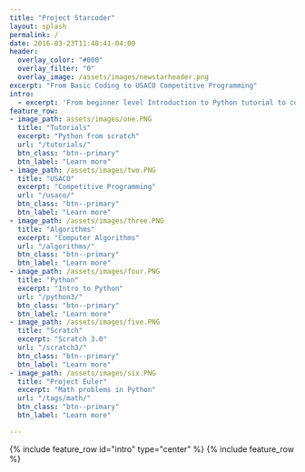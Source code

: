 ```yaml
---
title: "Project Starcoder"
layout: splash
permalink: /
date: 2016-03-23T11:48:41-04:00
header:
  overlay_color: "#000"
  overlay_filter: "0"
  overlay_image: /assets/images/newstarheader.png
excerpt: "From Basic Coding to USACO Competitive Programming"
intro:
  - excerpt: 'From beginner level Introduction to Python tutorial to complex computer algorithms for USA Computer Olympiad (USACO).'
feature_row:
- image_path: assets/images/one.PNG
  title: "Tutorials"
  excerpt: "Python from scratch"
  url: "/tutorials/"
  btn_class: "btn--primary"
  btn_label: "Learn more"
- image_path: /assets/images/two.PNG
  title: "USACO"
  excerpt: "Competitive Programming"
  url: "/usaco/"
  btn_class: "btn--primary"
  btn_label: "Learn more"
- image_path: /assets/images/three.PNG
  title: "Algorithms"
  excerpt: "Computer Algorithms"
  url: "/algorithms/"
  btn_class: "btn--primary"
  btn_label: "Learn more"
- image_path: /assets/images/four.PNG
  title: "Python"
  excerpt: "Intro to Python"
  url: "/python3/"
  btn_class: "btn--primary"
  btn_label: "Learn more"      
- image_path: /assets/images/five.PNG
  title: "Scratch"
  excerpt: "Scratch 3.0"
  url: "/scratch3/"
  btn_class: "btn--primary"
  btn_label: "Learn more"  
- image_path: /assets/images/six.PNG
  title: "Project Euler"
  excerpt: "Math problems in Python"
  url: "/tags/math/"
  btn_class: "btn--primary"
  btn_label: "Learn more"

---
```


{% include feature_row id="intro" type="center" %}
{% include feature_row %}
